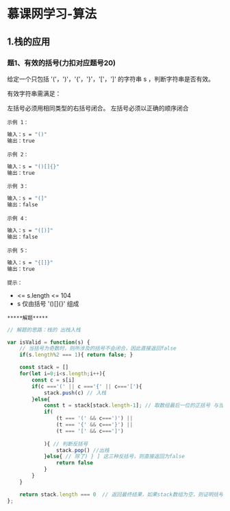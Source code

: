 
# 慕课网学习-算法

## 1.栈的应用

### 题1、有效的括号(力扣对应题号20)
给定一个只包括 '('，')'，'{'，'}'，'['，']' 的字符串 s ，判断字符串是否有效。

有效字符串需满足：

左括号必须用相同类型的右括号闭合。
左括号必须以正确的顺序闭合

``示例 1：``
```bash
输入：s = "()"
输出：true
```
``示例 2：``
```bash
输入：s = "()[]{}"
输出：true
```
``示例 3：``
```bash
输入：s = "(]"
输出：false
```
``示例 4：``
```bash
输入：s = "([)]"
输出：false
```
``示例 5：``
```bash
输入：s = "{[]}"
输出：true
```
``提示：``
- <= s.length <= 104
- s 仅由括号 '()[]{}' 组成


``*****解题*****``
```js
// 解题的思路：栈的 出栈入栈

var isValid = function(s) { 
    // 当括号为奇数时，则所涉及的括号不会闭合，因此直接返回false
    if(s.length%2 === 1){ return false; }

    const stack = []
    for(let i=0;i<s.length;i++){
        const c = s[i]
        if(c ==='(' || c ==='{' || c==='['){
            stack.push(c) // 入栈
        }else{
            const t = stack[stack.length-1]; // 取数组最后一位的正括号 与当前c反括号进行配对判断
            if(
                (t === '(' && c===')') ||
                (t === '{' && c==='}') ||
                (t === '[' && c===']')
                
            ){ // 判断反括号
                stack.pop() //出栈
            }else{ // 除了) } ] 这三种反括号，则直接返回为false
                return false
            }
        }
    }

    return stack.length === 0  // 返回最终结果，如果stack数组为空，则证明括号有效
};
```



